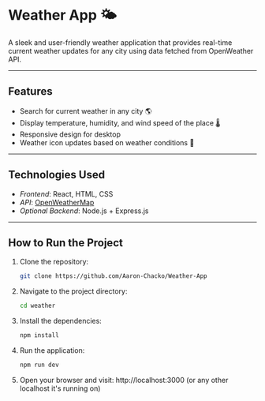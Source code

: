 # Weather App 🌤

A sleek and user-friendly weather application that provides real-time current weather updates for any city using data fetched from  OpenWeather API.

---

## Features

- Search for current weather in any city 🌎
- Display temperature, humidity, and wind speed of the place 🌡
- Responsive design for desktop 
- Weather icon updates based on weather conditions 🌈

---

## Technologies Used

- *Frontend*: React, HTML, CSS
- *API*: [OpenWeatherMap](https://openweathermap.org/api)
- *Optional Backend*: Node.js + Express.js 

---

## How to Run the Project

1. Clone the repository:
   ```bash
   git clone https://github.com/Aaron-Chacko/Weather-App

2. Navigate to the project directory:
   ```bash
   cd weather

3. Install the dependencies:
   ```bash
   npm install

4. Run the application:
   ```bash
   npm run dev

5. Open your browser and visit: http://localhost:3000 (or any other localhost it's running on)
